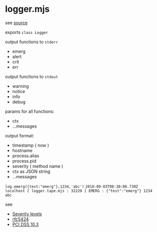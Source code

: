
# logger.mjs

see [source](../../src/server/classes/base/logger.mjs)

exports `class Logger`


output functions to `stderr`
* emerg
* alert
* crit
* err


output functions to `stdout`
* warning
* notice
* info
* debug

params for all functions:
* ctx
* ...messages

output format:
* timestamp ( now )
* hostname
* process.alias
* process.pid
* severity ( method name )
* ctx as JSON string
* ...messages

`log.emerg({test:"emerg"},1234,'abc')`
`2018-09-03T08:30:06.730Z localhost [ logger.tape.mjs : 32220 ] EMERG : {"test":"emerg"} 1234 abc`

see
* [Severity levels](https://en.wikipedia.org/wiki/Syslog#Severity_level)
* [rfc5424](https://tools.ietf.org/html/rfc5424#section-6.2.1)
* [PCI DSS 10.3](https://pcinetwork.org/forum/index.php?threads/pci-dss-3-0-10-3-record-at-least-the-following-audit-trail-entries-for-all-system-components-for-each-event.739/)
